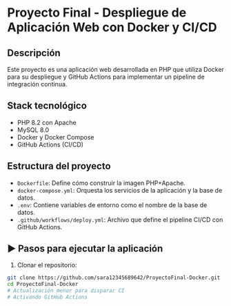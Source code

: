 # Proyecto Final - Despliegue de Aplicación Web con Docker y CI/CD

## Descripción

Este proyecto es una aplicación web desarrollada en PHP que utiliza Docker para su despliegue y GitHub Actions para implementar un pipeline de integración continua.

## Stack tecnológico

- PHP 8.2 con Apache
- MySQL 8.0
- Docker y Docker Compose
- GitHub Actions (CI/CD)

## Estructura del proyecto

- `Dockerfile`: Define cómo construir la imagen PHP+Apache.
- `docker-compose.yml`: Orquesta los servicios de la aplicación y la base de datos.
- `.env`: Contiene variables de entorno como el nombre de la base de datos.
- `.github/workflows/deploy.yml`: Archivo que define el pipeline CI/CD con GitHub Actions.

## ▶️ Pasos para ejecutar la aplicación

1. Clonar el repositorio:

```bash
git clone https://github.com/sara12345689642/ProyectoFinal-Docker.git
cd ProyectoFinal-Docker
# Actualización menor para disparar CI
# Activando GitHub Actions
